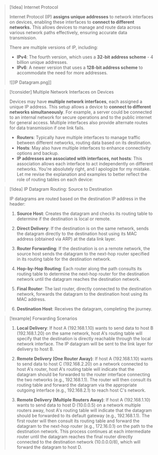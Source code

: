 
> [!idea] Internet Protocol 
>
> Internet Protocol (IP) **assigns unique addresses** to network interfaces on devices, enabling these interfaces to **connect to different networks.** This allows devices to manage and route data across various network paths effectively, ensuring accurate data transmission.
>
> There are multiple versions of IP, including:
> - **IPv4**: The fourth version, which uses a **32-bit address scheme** - 4 billion unique addresses. 
> - **IPv6**: A newer version that uses a **128-bit address scheme** to accommodate the need for more addresses.
> 
> ![[IP Datagram.png]]

> [!consider] Multiple Network Interfaces on Devices
>
> Devices may have **multiple network interfaces**, each assigned a unique IP address. This setup allows a device to **connect to different networks simultaneously**. For example, a server could be connected to an internal network for secure operations and to the public internet for general access. Multiple interfaces also provide alternate routes for data transmission if one link fails.
>
> - **Routers**: Typically have multiple interfaces to manage traffic between different networks, routing data based on its destination.
> - **Hosts**: May also have multiple interfaces to enhance connectivity options and backup.
> - **IP addresses are associated with interfaces, not hosts**: This association allows each interface to act independently on different networks.
You're absolutely right, and I apologize for my mistake. Let me revise the explanation and examples to better reflect the role of routing tables on each device:

> [!idea] IP Datagram Routing: Source to Destination
>
> IP datagrams are routed based on the destination IP address in the header:
>
> 1. **Source Host**: Creates the datagram and checks its routing table to determine if the destination is local or remote.
>
> 2. **Direct Delivery**: If the destination is on the same network, sends the datagram directly to the destination host using its MAC address (obtained via ARP) at the data link layer.
>
> 3. **Router Forwarding**: If the destination is on a remote network, the source host sends the datagram to the next-hop router specified in its routing table for the destination network.
>
> 4. **Hop-by-Hop Routing**: Each router along the path consults its routing table to determine the next-hop router for the destination network until the datagram reaches the destination network.
>
> 5. **Final Router**: The last router, directly connected to the destination network, forwards the datagram to the destination host using its MAC address.
>
> 6. **Destination Host**: Receives the datagram, completing the journey.

> [!example] Forwarding Scenarios
>
> 1. **Local Delivery**: If host A (192.168.1.10) wants to send data to host B (192.168.1.20) on the same network, host A's routing table will specify that the destination is directly reachable through the local network interface. The IP datagram will be sent to the link layer for delivery to host B.
>
> 2. **Remote Delivery (One Router Away)**: If host A (192.168.1.10) wants to send data to host C (192.168.2.20) on a network connected to host A's router, host A's routing table will indicate that the datagram should be forwarded to the router interface connecting the two networks (e.g., 192.168.1.1). The router will then consult its routing table and forward the datagram via the appropriate outgoing interface (e.g., 192.168.2.1) to reach host C's network.
>
> 3. **Remote Delivery (Multiple Routers Away)**: If host A (192.168.1.10) wants to send data to host D (10.0.0.5) on a network multiple routers away, host A's routing table will indicate that the datagram should be forwarded to its default gateway (e.g., 192.168.1.1). The first router will then consult its routing table and forward the datagram to the next-hop router (e.g., 172.16.0.1) on the path to the destination network. This process continues at each intermediate router until the datagram reaches the final router directly connected to the destination network (10.0.0.0/8), which will forward the datagram to host D.

